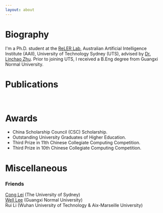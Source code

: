 ```yaml
---
layout: about 
---
```


# Biography
I'm a Ph.D. student at the [ReLER Lab](https://reler.net/), Australian Artificial Intelligence Institute (AAII), University of Technology Sydney (UTS), advised by [Dr. Linchao Zhu](https://ffmpbgrnn.github.io/). Prior to joining UTS, I received a B.Eng degree from Guangxi Normal University.
<br/>

# Publications
<br/>

# Awards
 * China Scholarship Council (CSC) Scholarship.
 * Outstanding University Graduates of Higher Education.
 * Third Prize in 11th Chinese Collegiate Computing Competition.
 * Third Prize in 10th Chinese Collegiate Computing Competition.

# Miscellaneous
###  Friends<br>
[Cong Lei](https://cong-lei.github.io/) (The University of Sydney)<br>[Well Lee](https://blog.gxnuliw.cn/) (Guangxi Normal University)<br>Rui Li (Wuhan University of Technology & Aix-Marseille University)
